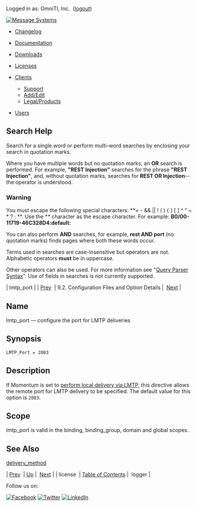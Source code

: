 Logged in as: OmniTI, Inc.  ([logout](https://support.messagesystems.com/logout.php))

[![Message Systems](https://support.messagesystems.com/images/ms-white205.png)](https://support.messagesystems.com/start.php) 

*   [Changelog](https://support.messagesystems.com/start.php?show=changelog)
*   [Documentation](https://support.messagesystems.com/docs/)
*   [Downloads](https://support.messagesystems.com/start.php)

*   [Licenses](https://support.messagesystems.com/license_summary.php)
*   <a href="">Clients</a>
    *   [Support](https://support.messagesystems.com/cs.php)
    *   [Add/Edit](https://support.messagesystems.com/edit_client.php)
    *   [Legal/Products](https://support.messagesystems.com/edit_products.php)
*   [Users](https://support.messagesystems.com/edit_customer.php)

## Search Help

Search for a single word or perform multi-word searches by enclosing your search in quotation marks.

Where you have multiple words but no quotation marks, an **OR** search is performed. For example, **"REST Injection"** searches for the phrase **"REST Injection"**, and, without quotation marks, searches for **REST OR Injection**--the operator is understood.

### Warning

You must escape the following special characters: **+ - && || ! ( ) { } [ ] ^ " ~ * ? : \**. Use the **\** character as the escape character. For example: **B0/00-11719-46C328D4\:default\:**

You can also perform **AND** searches, for example, **rest AND port** (no quotation marks) finds pages where both these words occur.

Terms used in searches are case-insensitive but operators are not. Alphabetic operators **must** be in uppercase.

Other operators can also be used. For more information see "[Query Parser Syntax](https://lucene.apache.org/core/old_versioned_docs/versions/3_0_0/queryparsersyntax.html)". Use of fields in searches is not currently supported.

| lmtp_port |
| [Prev](conf.ref.license.php)  | 9.2. Configuration Files and Option Details |  [Next](conf.ref.logger.php) |

<a name="conf.ref.lmtp_port"></a>
## Name

lmtp_port — configure the port for LMTP deliveries

## Synopsis

`LMTP_Port = 2003`

<a name="idp5474048"></a>
## Description

If Momentum is set to [perform local delivery via LMTP](conf.ref.delivery_method.php "delivery_method"), this directive allows the remote port for LMTP delivery to be specified. The default value for this option is `2003`.

<a name="idp5476976"></a>
## Scope

lmtp_port is valid in the binding, binding_group, domain and global scopes.

<a name="idp5478656"></a>
## See Also

[delivery_method](conf.ref.delivery_method.php "delivery_method")

| [Prev](conf.ref.license.php)  | [Up](conf.ref.files.php) |  [Next](conf.ref.logger.php) |
| license  | [Table of Contents](index.php) |  logger |

Follow us on:

[![Facebook](https://support.messagesystems.com/images/icon-facebook.png)](http://www.facebook.com/messagesystems) [![Twitter](https://support.messagesystems.com/images/icon-twitter.png)](http://twitter.com/#!/MessageSystems) [![LinkedIn](https://support.messagesystems.com/images/icon-linkedin.png)](http://www.linkedin.com/company/message-systems)